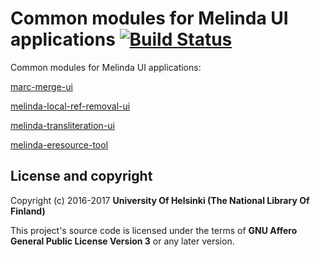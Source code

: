 # Common modules for Melinda UI applications [![Build Status](https://travis-ci.org/NatLibFi/melinda-ui-commons.svg?branch=master)](https://travis-ci.org/NatLibFi/melinda-ui-commons)

Common modules for Melinda UI applications:

[marc-merge-ui](https://github.com/NatLibFi/marc-merge-ui)

[melinda-local-ref-removal-ui](https://github.com/NatLibFi/melinda-local-ref-removal-ui)

[melinda-transliteration-ui](https://github.com/NatLibFi/melinda-transliteration-ui)

[melinda-eresource-tool](https://github.com/NatLibFi/melinda-eresource-tool)

## License and copyright

Copyright (c) 2016-2017 **University Of Helsinki (The National Library Of Finland)**

This project's source code is licensed under the terms of **GNU Affero General Public License Version 3** or any later version.
